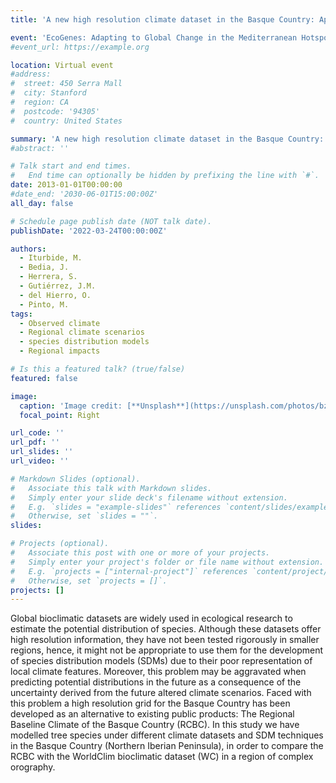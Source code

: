 ```yaml
---
title: 'A new high resolution climate dataset in the Basque Country: Application for ecological niche modelling and future climate impact estimates'

event: 'EcoGenes: Adapting to Global Change in the Mediterranean Hotspot'
#event_url: https://example.org

location: Virtual event
#address:
#  street: 450 Serra Mall
#  city: Stanford
#  region: CA
#  postcode: '94305'
#  country: United States

summary: 'A new high resolution climate dataset in the Basque Country: Application for ecological niche modelling and future climate impact estimates'
#abstract: ''

# Talk start and end times.
#   End time can optionally be hidden by prefixing the line with `#`.
date: 2013-01-01T00:00:00
#date_end: '2030-06-01T15:00:00Z'
all_day: false

# Schedule page publish date (NOT talk date).
publishDate: '2022-03-24T00:00:00Z'

authors: 
  - Iturbide, M.
  - Bedia, J.
  - Herrera, S.
  - Gutiérrez, J.M.
  - del Hierro, O.
  - Pinto, M.
tags: 
  - Observed climate
  - Regional climate scenarios
  - species distribution models
  - Regional impacts

# Is this a featured talk? (true/false)
featured: false

image:
  caption: 'Image credit: [**Unsplash**](https://unsplash.com/photos/bzdhc5b3Bxs)'
  focal_point: Right

url_code: ''
url_pdf: ''
url_slides: ''
url_video: ''

# Markdown Slides (optional).
#   Associate this talk with Markdown slides.
#   Simply enter your slide deck's filename without extension.
#   E.g. `slides = "example-slides"` references `content/slides/example-slides.md`.
#   Otherwise, set `slides = ""`.
slides:

# Projects (optional).
#   Associate this post with one or more of your projects.
#   Simply enter your project's folder or file name without extension.
#   E.g. `projects = ["internal-project"]` references `content/project/deep-learning/index.md`.
#   Otherwise, set `projects = []`.
projects: []
---
```


<p>Global bioclimatic datasets are widely used in ecological research to estimate the potential distribution of species. Although these datasets offer high resolution information, they have not been tested rigorously in smaller regions, hence, it might not be appropriate to use them for the development of species distribution models (SDMs) due to their poor representation of local climate features. Moreover, this problem may be aggravated when predicting potential distributions in the future as a consequence of the uncertainty derived from the future altered climate scenarios. Faced with this problem a high resolution grid for the Basque Country has been developed as an alternative to existing public products: The Regional Baseline Climate of the Basque Country (RCBC). In this study we have modelled tree species under different climate datasets and SDM techniques in the Basque Country (Northern Iberian Peninsula), in order to compare the RCBC with the WorldClim bioclimatic dataset (WC) in a region of complex orography.</p>
